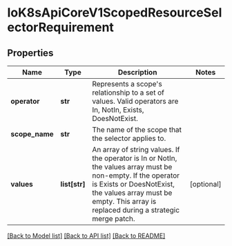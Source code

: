 # IoK8sApiCoreV1ScopedResourceSelectorRequirement

## Properties
Name | Type | Description | Notes
------------ | ------------- | ------------- | -------------
**operator** | **str** | Represents a scope&#39;s relationship to a set of values. Valid operators are In, NotIn, Exists, DoesNotExist. | 
**scope_name** | **str** | The name of the scope that the selector applies to. | 
**values** | **list[str]** | An array of string values. If the operator is In or NotIn, the values array must be non-empty. If the operator is Exists or DoesNotExist, the values array must be empty. This array is replaced during a strategic merge patch. | [optional] 

[[Back to Model list]](../README.md#documentation-for-models) [[Back to API list]](../README.md#documentation-for-api-endpoints) [[Back to README]](../README.md)


